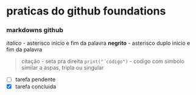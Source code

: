 ﻿# praticas do github foundations

### markdowns github
*italico* - asterisco inicio e fim da palavra
**negrito** - asterisco duplo inicio e fim da palavra
> citação - seta pra direita
` print("´código") ` - codigo com simbolo similar a aspas, tripla ou singular

- [ ] tarefa pendente
- [x] tarefa concluida
<!-- comentario invisivel -->
~~~riscado~~ - tio duplo começo e fim


